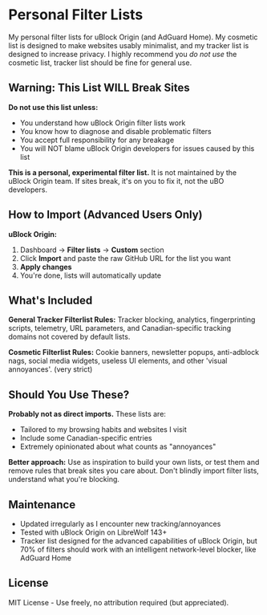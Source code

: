 # Personal Filter Lists

My personal filter lists for uBlock Origin (and AdGuard Home). My cosmetic list is designed to make websites usably minimalist, and my tracker list is designed to increase privacy. I highly recommend you *do not use* the cosmetic list, tracker list should be fine for general use.

## Warning: This List WILL Break Sites

**Do not use this list unless:**
- You understand how uBlock Origin filter lists work
- You know how to diagnose and disable problematic filters
- You accept full responsibility for any breakage
- You will NOT blame uBlock Origin developers for issues caused by this list

**This is a personal, experimental filter list.** It is not maintained by the uBlock Origin team. If sites break, it's on you to fix it, not the uBO developers.

## How to Import (Advanced Users Only)

**uBlock Origin:**
1. Dashboard → **Filter lists** → **Custom** section 
2. Click **Import** and paste the raw GitHub URL for the list you want
3. **Apply changes**
4. You're done, lists will automatically update 

## What's Included

**General Tracker Filterlist Rules:** Tracker blocking, analytics, fingerprinting scripts, telemetry, URL parameters, and Canadian-specific tracking domains not covered by default lists.

**Cosmetic Filterlist Rules:** Cookie banners, newsletter popups, anti-adblock nags, social media widgets, useless UI elements, and other 'visual annoyances'. (very strict)

## Should You Use These?

**Probably not as direct imports.** These lists are:
- Tailored to my browsing habits and websites I visit
- Include some Canadian-specific entries
- Extremely opinionated about what counts as "annoyances"

**Better approach:** Use as inspiration to build your own lists, or test them and remove rules that break sites you care about. Don't blindly import filter lists, understand what you're blocking.

## Maintenance

- Updated irregularly as I encounter new tracking/annoyances
- Tested with uBlock Origin on LibreWolf 143+
- Tracker list designed for the advanced capabilities of uBlock Origin, but 70% of filters should work with an intelligent network-level blocker, like AdGuard Home

## License

MIT License - Use freely, no attribution required (but appreciated).
